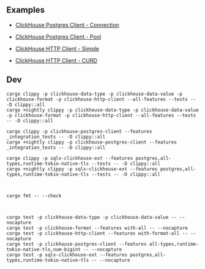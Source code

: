 ## Examples

* [ClickHouse Postgres Client - Connection](demos/postgres_client/src/conn.rs)
* [ClickHouse Postgres Client - Pool](demos/postgres_client/src/pool.rs)

* [ClickHouse HTTP Client - Simple](demos/http_client/src/main.rs)
* [ClickHouse HTTP Client - CURD](clickhouse-http-client/tests/integration_tests/curd.rs)

## Dev

```
cargo clippy -p clickhouse-data-type -p clickhouse-data-value -p clickhouse-format -p clickhouse-http-client --all-features --tests -- -D clippy::all
cargo +nightly clippy -p clickhouse-data-type -p clickhouse-data-value -p clickhouse-format -p clickhouse-http-client --all-features --tests -- -D clippy::all

cargo clippy -p clickhouse-postgres-client --features _integration_tests -- -D clippy::all
cargo +nightly clippy -p clickhouse-postgres-client --features _integration_tests -- -D clippy::all

cargo clippy -p sqlx-clickhouse-ext --features postgres,all-types,runtime-tokio-native-tls --tests -- -D clippy::all
cargo +nightly clippy -p sqlx-clickhouse-ext --features postgres,all-types,runtime-tokio-native-tls --tests -- -D clippy::all



cargo fmt -- --check



cargo test -p clickhouse-data-type -p clickhouse-data-value -- --nocapture
cargo test -p clickhouse-format --features with-all -- --nocapture
cargo test -p clickhouse-http-client --features with-format-all -- --nocapture
cargo test -p clickhouse-postgres-client --features all-types,runtime-tokio-native-tls,num-bigint -- --nocapture
cargo test -p sqlx-clickhouse-ext --features postgres,all-types,runtime-tokio-native-tls -- --nocapture
```
